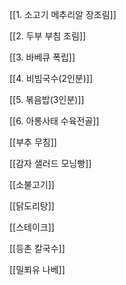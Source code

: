 
[[1. 소고기 메추리알 장조림]]

[[2. 두부 부침 조림]]

[[3. 바베큐 폭립]]

[[4. 비빔국수(2인분)]]

[[5. 볶음밥(3인분)]]

[[6. 아롱사태 수육전골]]

[[부추 무침]]

[[감자 샐러드 모닝빵]]

[[소불고기]]

[[닭도리탕]]

[[스테이크]]

[[등촌 칼국수]]

[[밀푀유 나베]]